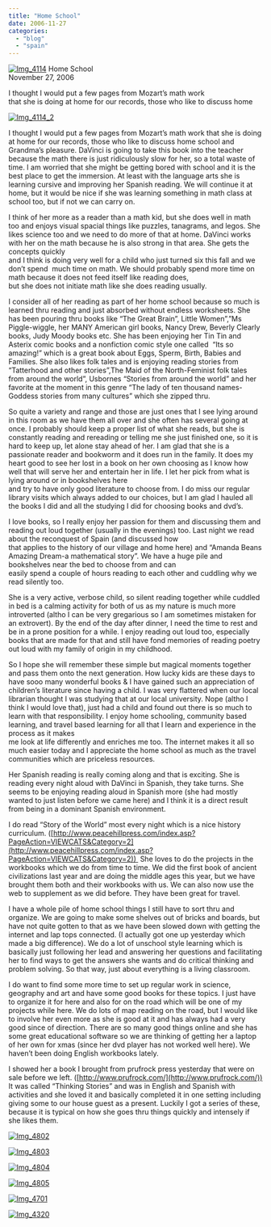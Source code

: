 ```yaml
---
title: "Home School"
date: 2006-11-27
categories: 
  - "blog"
  - "spain"
---
```


 [![Img_4114](https://pub-ac94b3f306b24c0dba4238943c97f2e1.r2.dev/2008/04/22/img_4114.png "Img_4114")](https://pub-ac94b3f306b24c0dba4238943c97f2e1.r2.dev/photos/uncategorized/2008/04/22/img_4114.png) Home School  
November 27, 2006

I thought I would put a few pages from Mozart’s math work  
that she is doing at home for our records, those who like to discuss home

<!--more-->

[![Img_4114_2](https://pub-ac94b3f306b24c0dba4238943c97f2e1.r2.dev/2008/04/22/img_4114_2.png "Img_4114_2")](https://pub-ac94b3f306b24c0dba4238943c97f2e1.r2.dev/photos/uncategorized/2008/04/22/img_4114_2.png)

I thought I would put a few pages from Mozart’s math work that she is doing at home for our records, those who like to discuss home school and Grandma’s pleasure. DaVinci is going to take this book into the teacher because the math there is just ridiculously slow for her, so a total waste of time. I am worried that she might be getting bored with school and it is the best place to get the immersion. At least with the language arts she is learning cursive and improving her Spanish reading. We will continue it at home, but it would be nice if she was learning something in math class at school too, but if not we can carry on.

I think of her more as a reader than a math kid, but she does well in math too and enjoys visual spacial things like puzzles, tanagrams, and legos. She likes science too and we need to do more of that at home. DaVinci works with her on the math because he is also strong in that area. She gets the concepts quickly  
and I think is doing very well for a child who just turned six this fall and we don’t spend  much time on math. We should probably spend more time on math because it does not feed itself like reading does,  
but she does not initiate math like she does reading usually.

I consider all of her reading as part of her home school because so much is learned thru reading and just absorbed without endless worksheets. She has been pouring thru books like “The Great Brain”, Little Women”,”Ms Piggle-wiggle, her MANY American girl books, Nancy Drew, Beverly Clearly books, Judy Moody books etc. She has been enjoying her Tin Tin and Asterix comic books and a nonfiction comic style one called  “Its so amazing!” which is a great book about Eggs, Sperm, Birth, Babies and Families. She also likes folk tales and is enjoying reading stories from “Tatterhood and other stories”,The Maid of the North-Feminist folk tales from around the world”, Usbornes “Stories from around the world” and her favorite at the moment in this genre “The lady of ten thousand names-Goddess stories from many cultures” which she zipped thru.

So quite a variety and range and those are just ones that I see lying around in this room as we have them all over and she often has several going at once. I probably should keep a proper list of what she reads, but she is constantly reading and rereading or telling me she just finished one, so it is hard to keep up, let alone stay ahead of her. I am glad that she is a passionate reader and bookworm and it does run in the family. It does my heart good to see her lost in a book on her own choosing as I know how well that will serve her and entertain her in life. I let her pick from what is lying around or in bookshelves here  
and try to have only good literature to choose from. I do miss our regular library visits which always added to our choices, but I am glad I hauled all the books I did and all the studying I did for choosing books and dvd’s.

I love books, so I really enjoy her passion for them and discussing them and reading out loud together (usually in the evenings) too. Last night we read about the reconquest of Spain (and discussed how  
that applies to the history of our village and home here) and “Amanda Beans Amazing Dream-a mathematical story”. We have a huge pile and bookshelves near the bed to choose from and can  
easily spend a couple of hours reading to each other and cuddling why we read silently too.

She is a very active, verbose child, so silent reading together while cuddled in bed is a calming activity for both of us as my nature is much more introverted (altho I can be very gregarious so I am sometimes mistaken for an extrovert). By the end of the day after dinner, I need the time to rest and be in a prone position for a while. I enjoy reading out loud too, especially books that are made for that and still have fond memories of reading poetry out loud with my family of origin in my childhood.

So I hope she will remember these simple but magical moments together and pass them onto the next generation. How lucky kids are these days to have sooo many wonderful books & I have gained such an appreciation of children’s literature since having a child. I was very flattered when our local librarian thought I was studying that at our local university. Nope (altho I think I would love that), just had a child and found out there is so much to learn with that responsibility. I enjoy home schooling, community based learning, and travel based learning for all that I learn and experience in the process as it makes  
me look at life differently and enriches me too. The internet makes it all so much easier today and I appreciate the home school as much as the travel communities which are priceless resources.

Her Spanish reading is really coming along and that is exciting. She is reading every night aloud with DaVinci in Spanish, they take turns. She seems to be enjoying reading aloud in Spanish more (she had mostly wanted to just listen before we came here) and I think it is a direct result from being in a dominant Spanish environment.

I do read “Story of the World” most every night which is a nice history curriculum. ([http://www.peacehillpress.com/index.asp?PageAction=VIEWCATS&Category=2](http://www.peacehillpress.com/index.asp?PageAction=VIEWCATS&Category=2))  She loves to do the projects in the workbooks which we do from time to time. We did the first book of ancient civilizations last year and are doing the middle ages this year, but we have brought them both and their workbooks with us. We can also now use the web to supplement as we did before. They have been great for travel.

I have a whole pile of home school things I still have to sort thru and organize. We are going to make some shelves out of bricks and boards, but have not quite gotten to that as we have been slowed down with getting the internet and lap tops connected. (I actually got one up yesterday which made a big difference). We do a lot of unschool style learning which is basically just following her lead and answering her questions and facilitating her to find ways to get the answers she wants and do critical thinking and problem solving. So that way, just about everything is a living classroom.

I do want to find some more time to set up regular work in science, geography and art and have some good books for these topics. I just have to organize it for here and also for on the road which will be one of my projects while here. We do lots of map reading on the road, but I would like to involve her even more as she is good at it and has always had a very good since of direction. There are so many good things online and she has some great educational software so we are thinking of getting her a laptop  
of her own for xmas (since her dvd player has not worked well here). We haven’t been doing English workbooks lately.

I showed her a book I brought from prufrock press yesterday that were on sale before we left. ([http://www.prufrock.com/](http://www.prufrock.com/)) It was called “Thinking Stories” and was in English and Spanish with activities and she loved it and basically completed it in one setting including giving some to our house guest as a present. Luckily I got a series of these, because it is typical on how she goes thru things quickly and intensely if she likes them.

  

[![Img_4802](https://pub-ac94b3f306b24c0dba4238943c97f2e1.r2.dev/2008/04/22/img_4802.png "Img_4802")](https://pub-ac94b3f306b24c0dba4238943c97f2e1.r2.dev/photos/uncategorized/2008/04/22/img_4802.png)

[![Img_4803](https://pub-ac94b3f306b24c0dba4238943c97f2e1.r2.dev/2008/04/22/img_4803.png "Img_4803")](https://pub-ac94b3f306b24c0dba4238943c97f2e1.r2.dev/photos/uncategorized/2008/04/22/img_4803.png)

[![Img_4804](https://pub-ac94b3f306b24c0dba4238943c97f2e1.r2.dev/2008/04/22/img_4804.png "Img_4804")](https://pub-ac94b3f306b24c0dba4238943c97f2e1.r2.dev/photos/uncategorized/2008/04/22/img_4804.png)

[![Img_4805](https://pub-ac94b3f306b24c0dba4238943c97f2e1.r2.dev/2008/04/22/img_4805.png "Img_4805")](https://pub-ac94b3f306b24c0dba4238943c97f2e1.r2.dev/photos/uncategorized/2008/04/22/img_4805.png)

[![Img_4701](https://pub-ac94b3f306b24c0dba4238943c97f2e1.r2.dev/2008/04/22/img_4701.png "Img_4701")](https://pub-ac94b3f306b24c0dba4238943c97f2e1.r2.dev/photos/uncategorized/2008/04/22/img_4701.png)

[![Img_4320](https://pub-ac94b3f306b24c0dba4238943c97f2e1.r2.dev/2008/04/22/img_4320.png "Img_4320")](https://pub-ac94b3f306b24c0dba4238943c97f2e1.r2.dev/photos/uncategorized/2008/04/22/img_4320.png)
